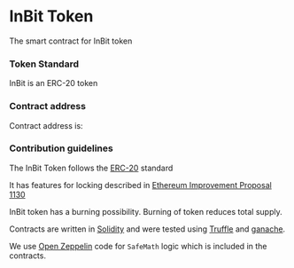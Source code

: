 # InBit Token

The smart contract for InBit token

### Token Standard ###

InBit is an ERC-20 token

### Contract address ###

Contract address is:


### Contribution guidelines ###

The InBit Token follows the [ERC-20](https://en.wikipedia.org/wiki/ERC-20) standard

It has features for locking described in  [Ethereum Improvement Proposal 1130](https://github.com/ethereum/EIPs/blob/master/EIPS/eip-1132.md)

InBit token has a burning possibility. Burning of token reduces total supply.

Contracts are written in [Solidity](https://solidity.readthedocs.io/en/develop/) and were tested using [Truffle](http://truffleframework.com/) and [ganache](https://github.com/trufflesuite/ganache-cli).

We use [Open Zeppelin](https://github.com/OpenZeppelin/openzeppelin-solidity) code for `SafeMath` logic which is included in the contracts.
